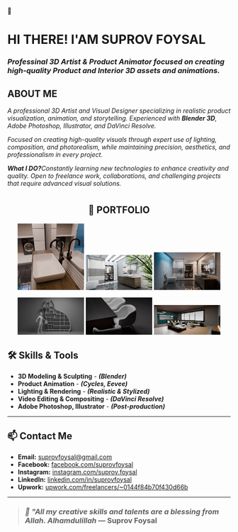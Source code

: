 👋
# **HI THERE! I'AM SUPROV FOYSAL**
### <i>**Professinal 3D Artist & Product Animator** focused on creating high-quality **Product** and **Interior** 3D assets and animations.</i> 

<h2><B>ABOUT ME</B></h2>
<i>A professional 3D Artist and Visual Designer specializing in realistic product visualization, animation, and storytelling. Experienced with <b>Blender 3D</b>, Adobe Photoshop, Illustrator, and DaVinci Resolve.

Focused on creating high-quality visuals through expert use of lighting, composition, and photorealism, while maintaining precision, aesthetics, and professionalism in every project.

<b>What I DO?</b>Constantly learning new technologies to enhance creativity and quality. Open to freelance work, collaborations, and challenging projects that require advanced visual solutions.</i>


# <h2 align="center">📂 PORTFOLIO</h2>


<p align="center">
  <img src="https://raw.githubusercontent.com/suprovfoysal/suprovfoysal/main/WATER TAB.png" alt="Work 1" width="150" height="auto">
  <img src="https://raw.githubusercontent.com/suprovfoysal/suprovfoysal/main/BATH ROOM TREE.jpg" alt="Work 2" width="150" height="auto">
  <img src="https://raw.githubusercontent.com/suprovfoysal/suprovfoysal/main/BATH ROOM.png" alt="Work 3" width="150" height="auto">
</p>
<p align="center">
  <img src="https://raw.githubusercontent.com/suprovfoysal/suprovfoysal/main/CAT SELF.png" alt="Work 4" width="150" height="auto">
  <img src="https://raw.githubusercontent.com/suprovfoysal/suprovfoysal/main/CHAIR TABLE.png" alt="Work 5" width="150" height="auto">
  <img src="https://raw.githubusercontent.com/suprovfoysal/suprovfoysal/main/ROOM.jpg" alt="Work 6" width="150" height="auto">
</p>


## 🛠️ Skills & Tools
- **3D Modeling & Sculpting** - ***(Blender)***
- **Product Animation** - ***(Cycles, Eevee)***
- **Lighting & Rendering** - ***(Realistic & Stylized)***
- **Video Editing & Compositing** - ***(DaVinci Resolve)***
- **Adobe Photoshop, Illustrator** - ***(Post-production)***
---

## 📫 Contact Me

- **Email:** suprovfoysal@gmail.com  
- **Facebook:** [facebook.com/suprovfoysal](https://facebook.com/suprovfoysal)  
- **Instagram:** [instagram.com/suprov.foysal](https://instagram.com/suprov.foysal)  
- **LinkedIn:** [linkedin.com/in/suprovfoysal](https://linkedin.com/in/suprovfoysal)  
- **Upwork:** [upwork.com/freelancers/~0144f84b70f430d66b](https://www.upwork.com/freelancers/~0144f84b70f430d66b)  

---

> ### ***🌿 "All my creative skills and talents are a blessing from Allah. Alhamdulillah*** — Suprov Foysal

